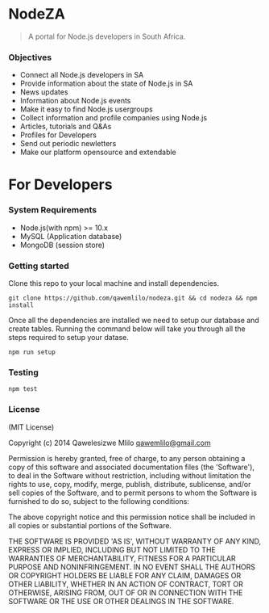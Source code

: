 # NodeZA
> A portal for Node.js developers in South Africa. 


### Objectives
- Connect all Node.js developers in SA
- Provide information about the state of Node.js in SA
- News updates
- Information about Node.js events
- Make it easy to find Node.js usergroups
- Collect information and profile companies using Node.js
- Articles, tutorials and Q&As
- Profiles for Developers
- Send out periodic newletters
- Make our platform opensource and extendable

# For Developers

### System Requirements
 - Node.js(with npm) >= 10.x
 - MySQL (Application database)
 - MongoDB (session store)

### Getting started
Clone this repo to your local machine and install dependencies.

```
git clone https://github.com/qawemlilo/nodeza.git && cd nodeza && npm install
```

Once all the dependencies are installed we need to setup our database and create tables. Running the command below will take you through all the steps required to setup your datase.

```
npm run setup
```

### Testing

```
npm test
```

### License

(MIT License)

Copyright (c) 2014 Qawelesizwe Mlilo <qawemlilo@gmail.com>

Permission is hereby granted, free of charge, to any person obtaining a copy of this software and associated documentation files (the 'Software'), to deal in the Software without restriction, including without limitation the rights to use, copy, modify, merge, publish, distribute, sublicense, and/or sell copies of the Software, and to permit persons to whom the Software is furnished to do so, subject to the following conditions:

The above copyright notice and this permission notice shall be included in all copies or substantial portions of the Software.

THE SOFTWARE IS PROVIDED 'AS IS', WITHOUT WARRANTY OF ANY KIND, EXPRESS OR IMPLIED, INCLUDING BUT NOT LIMITED TO THE WARRANTIES OF MERCHANTABILITY, FITNESS FOR A PARTICULAR PURPOSE AND NONINFRINGEMENT. IN NO EVENT SHALL THE AUTHORS OR COPYRIGHT HOLDERS BE LIABLE FOR ANY CLAIM, DAMAGES OR OTHER LIABILITY, WHETHER IN AN ACTION OF CONTRACT, TORT OR OTHERWISE, ARISING FROM, OUT OF OR IN CONNECTION WITH THE SOFTWARE OR THE USE OR OTHER DEALINGS IN THE SOFTWARE.



